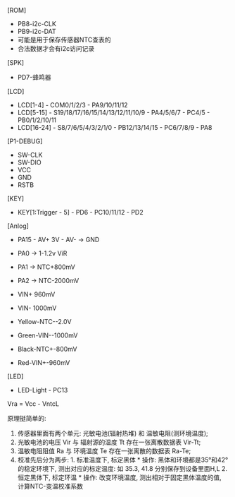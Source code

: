 [ROM]
- PB8-i2c-CLK
- PB9-i2c-DAT
- 可能是用于保存传感器NTC查表的
- 合法数据才会有i2c访问记录

[SPK]
- PD7-蜂鸣器

[LCD]
- LCD[1-4] - COM0/1/2/3 - PA9/10/11/12
- LCD[5-15] - S19/18/17/16/15/14/13/12/11/10/9 - PA4/5/6/7 - PC4/5 - PB0/1/2/10/11
- LCD[16-24] - S8/7/6/5/4/3/2/1/0 - PB12/13/14/15 - PC6/7/8/9 - PA8

[P1-DEBUG]
- SW-CLK
- SW-DIO
- VCC
- GND
- RSTB

[KEY]
- KEY[1:Trigger - 5] - PD6 - PC10/11/12 - PD2


[Anlog]
- PA15 - AV+ 3V
       - AV- -> GND
- PA0 -> 1-1.2v ViR
- PA1 -> NTC+800mV
- PA2 -> NTC-2000mV

- VIN+ 960mV
- VIN- 1000mV
- Yellow-NTC--2.0V
- Green-VIN--1000mV
- Black-NTC+-800mV
- Red-VIN+-960mV

[LED]
- LED-Light - PC13


Vra = Vcc - VntcL


原理挺简单的:  
1. 传感器里面有两个单元: 光敏电池(辐射热堆) 和 温敏电阻(测环境温度); 
2. 光敏电池的电压 Vir 与 辐射源的温度 Tt 存在一张离散数据表 Vir-Tt;
3. 温敏电阻阻值 Ra 与 环境温度 Te 存在一张离散的数据表 Ra-Te;
4. 校准先后分为两步:
       1. 标准温度下, 标定黑体
              * 操作: 黑体和环境都是35°和42°的稳定环境下, 测出对应的标定温度: 如 35.3, 41.8 分别保存到设备里面H,L
       2. 恒定黑体下, 标定环温
              * 操作: 改变环境温度, 测出相对于固定黑体温度的值, 计算NTC-变温校准系数
